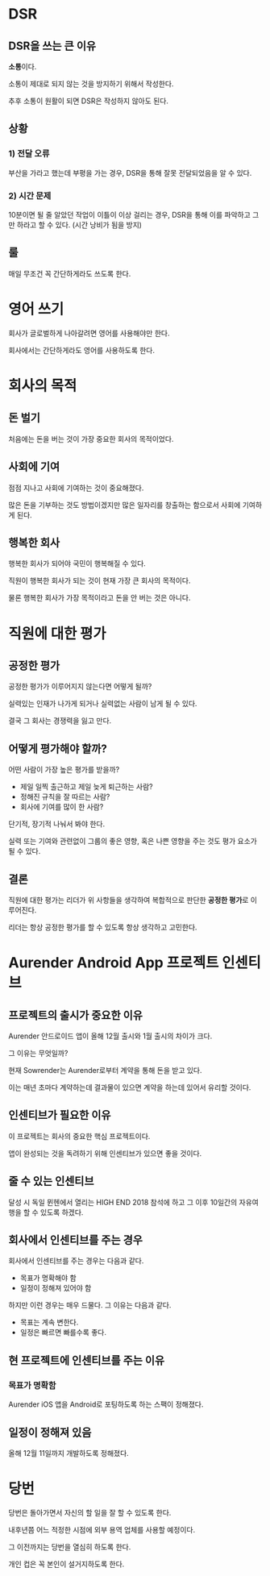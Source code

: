 # DSR
## DSR을 쓰는 큰 이유

**소통**이다.

소통이 제대로 되지 않는 것을 방지하기 위해서 작성한다.

추후 소통이 원활이 되면 DSR은 작성하지 않아도 된다.

## 상황
### 1) 전달 오류
부산을 가라고 했는데 부평을 가는 경우, DSR을 통해 잘못 전달되었음을 알 수 있다.

### 2) 시간 문제
10분이면 될 줄 알았던 작업이 이틀이 이상 걸리는 경우, DSR을 통해 이를 파악하고 그만 하라고 할 수 있다. (시간 낭비가 됨을 방지)

## 룰
매일 무조건 꼭 간단하게라도 쓰도록 한다.

# 영어 쓰기
회사가 글로벌하게 나아갈려면 영어를 사용해야만 한다.

회사에서는 간단하게라도 영어를 사용하도록 한다.

# 회사의 목적
## 돈 벌기
처음에는 돈을 버는 것이 가장 중요한 회사의 목적이었다.

## 사회에 기여
점점 지나고 사회에 기여하는 것이 중요해졌다.

많은 돈을 기부하는 것도 방법이겠지만 많은 일자리를 창출하는 함으로서 사회에 기여하게 된다.

## 행복한 회사
행복한 회사가 되어야 국민이 행복해질 수 있다.

직원이 행복한 회사가 되는 것이 현재 가장 큰 회사의 목적이다.

물론 행복한 회사가 가장 목적이라고 돈을 안 버는 것은 아니다.

# 직원에 대한 평가
## 공정한 평가
공정한 평가가 이루어지지 않는다면 어떻게 될까?

실력있는 인재가 나가게 되거나 실력없는 사람이 남게 될 수 있다.

결국 그 회사는 경쟁력을 잃고 만다.

## 어떻게 평가해야 할까?
어떤 사람이 가장 높은 평가를 받을까?
* 제일 일찍 출근하고 제일 늦게 퇴근하는 사람?  
* 정해진 규칙을 잘 따르는 사람?  
* 회사에 기여를 많이 한 사람?

단기적, 장기적 나눠서 봐야 한다.

실력 또는 기여와 관련없이 그룹의 좋은 영향, 혹은 나쁜 영향을 주는 것도 평가 요소가 될 수 있다.

## 결론
직원에 대한 평가는 리더가 위 사항들을 생각하여 복합적으로 판단한 **공정한 평가**로 이루어진다.

리더는 항상 공정한 평가를 할 수 있도록 항상 생각하고 고민한다.

# Aurender Android App 프로젝트 인센티브
## 프로젝트의 출시가 중요한 이유
Aurender 안드로이드 앱이 올해 12월 출시와 1월 출시의 차이가 크다.

그 이유는 무엇일까?

현재 Sowrender는 Aurender로부터 계약을 통해 돈을 받고 있다.

이는 매년 초마다 계약하는데 결과물이 있으면 계약을 하는데 있어서 유리할 것이다.

## 인센티브가 필요한 이유
이 프로젝트는 회사의 중요한 핵심 프로젝트이다.

앱이 완성되는 것을 독려하기 위해 인센티브가 있으면 좋을 것이다.

## 줄 수 있는 인센티브
달성 시 독일 뮌헨에서 열리는 HIGH END 2018 참석에 하고 그 이후 10일간의 자유여행을 할 수 있도록 하겠다.

## 회사에서 인센티브를 주는 경우
회사에서 인센티브를 주는 경우는 다음과 같다.
* 목표가 명확해야 함
* 일정이 정해져 있어야 함

하지만 이런 경우는 매우 드물다. 그 이유는 다음과 같다.
* 목표는 계속 변한다.
* 일정은 빠르면 빠를수록 좋다.

## 현 프로젝트에 인센티브를 주는 이유
### 목표가 명확함
Aurender iOS 앱을 Android로 포팅하도록 하는 스팩이 정해졌다.

## 일정이 정해져 있음
올해 12월 11일까지 개발하도록 정해졌다.

# 당번
당번은 돌아가면서 자신의 할 일을 잘 할 수 있도록 한다.

내후년쯤 어느 적정한 시점에 외부 용역 업체를 사용할 예정이다.

그 이전까지는 당번을 열심히 하도록 한다.

개인 컵은 꼭 본인이 설거지하도록 한다.